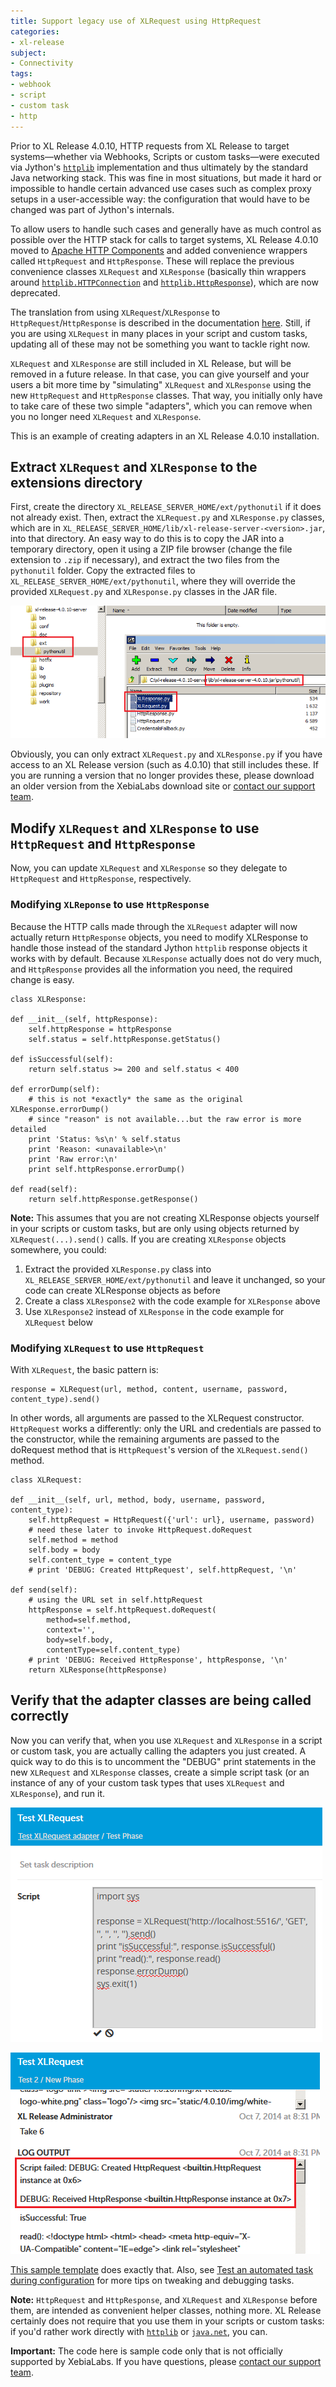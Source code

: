 ```yaml
---
title: Support legacy use of XLRequest using HttpRequest
categories:
- xl-release
subject:
- Connectivity
tags:
- webhook
- script
- custom task
- http
---
```


Prior to XL Release 4.0.10, HTTP requests from XL Release to target systems—whether via Webhooks, Scripts or custom tasks—were executed via Jython's [`httplib`](http://www.jython.org/docs/library/httplib.html) implementation and thus ultimately by the standard Java networking stack. This was fine in most situations, but made it hard or impossible to handle certain advanced use cases such as complex proxy setups in a user-accessible way: the configuration that would have to be changed was part of Jython's internals.

To allow users to handle such cases and generally have as much control as possible over the HTTP stack for calls to target systems, XL Release 4.0.10 moved to [Apache HTTP Components](https://hc.apache.org/) and added convenience wrappers called `HttpRequest` and `HttpResponse`. These will replace the previous convenience classes `XLRequest` and `XLResponse` (basically thin wrappers around [`httplib.HTTPConnection`](http://www.jython.org/docs/library/httplib.html#httpconnection-objects) and [`httplib.HttpResponse`](http://www.jython.org/docs/library/httplib.html#httpconnection-objects)), which are now deprecated.

The translation from using `XLRequest`/`XLResponse` to `HttpRequest`/`HttpResponse` is described in the documentation [here](/xl-release/4.5.x/upgrademanual.html#updating-calls-to-xlrequest). Still, if you are using `XLRequest` in many places in your script and custom tasks, updating all of these may not be something you want to tackle right now.

`XLRequest` and `XLResponse` are still included in XL Release, but will be removed in a future release. In that case, you can give yourself and your users a bit more time by "simulating" `XLRequest` and `XLResponse` using the new `HttpRequest` and `HttpResponse` classes. That way, you initially only have to take care of these two simple "adapters", which you can remove when you no longer need `XLRequest` and `XLResponse`.

This is an example of creating adapters in an XL Release 4.0.10 installation.

## Extract `XLRequest` and `XLResponse` to the extensions directory

First, create the directory `XL_RELEASE_SERVER_HOME/ext/pythonutil` if it does not already exist. Then, extract the `XLRequest.py` and `XLResponse.py` classes, which are in `XL_RELEASE_SERVER_HOME/lib/xl-release-server-<version>.jar`, into that directory. An easy way to do this is to copy the JAR into a temporary directory, open it using a ZIP file browser (change the file extension to `.zip` if necessary), and extract the two files from the `pythonutil` folder. Copy the extracted files to `XL_RELEASE_SERVER_HOME/ext/pythonutil`, where they will override the provided `XLRequest.py` and `XLResponse.py` classes in the JAR file.

![Extract XLRequest.py and XLResponse.py](../images/extract-xlreq-xlresp.png)

Obviously, you can only extract `XLRequest.py` and `XLResponse.py` if you have access to an XL Release version (such as 4.0.10) that still includes these. If you are running a version that no longer provides these, please download an older version from the XebiaLabs download site or [contact our support team](https://support.xebialabs.com/).

## Modify `XLRequest` and `XLResponse` to use `HttpRequest` and `HttpResponse`

Now, you can update `XLRequest` and `XLResponse` so they delegate to `HttpRequest` and `HttpResponse`, respectively.

### Modifying `XLReponse` to use `HttpResponse`

Because the HTTP calls made through the `XLRequest` adapter will now actually return `HttpResponse` objects, you need to modify XLResponse to handle those instead of the standard Jython `httplib` response objects it works with by default. Because `XLResponse` actually does not do very much, and `HttpResponse` provides all the information you need, the required change is easy.

    class XLResponse:

    def __init__(self, httpResponse):
        self.httpResponse = httpResponse
        self.status = self.httpResponse.getStatus()

    def isSuccessful(self):
        return self.status >= 200 and self.status < 400

    def errorDump(self):
        # this is not *exactly* the same as the original XLResponse.errorDump()
        # since "reason" is not available...but the raw error is more detailed
        print 'Status: %s\n' % self.status
        print 'Reason: <unavailable>\n'
        print 'Raw error:\n'
        print self.httpResponse.errorDump()

    def read(self):
        return self.httpResponse.getResponse()

**Note:** This assumes that you are not creating XLResponse objects yourself in your scripts or custom tasks, but are only using objects returned by `XLRequest(...).send()` calls. If you are creating `XLResponse` objects somewhere, you could:

1. Extract the provided `XLResponse.py` class into `XL_RELEASE_SERVER_HOME/ext/pythonutil` and leave it unchanged, so your code can create XLResponse objects as before
1. Create a class `XLResponse2` with the code example for `XLResponse` above
1. Use `XLResponse2` instead of `XLResponse` in the code example for `XLRequest` below

### Modifying `XLRequest` to use `HttpRequest`

With `XLRequest`, the basic pattern is:

    response = XLRequest(url, method, content, username, password, content_type).send()

In other words, all arguments are passed to the XLRequest constructor. `HttpRequest` works a differently: only the URL and credentials are passed to the constructor, while the remaining arguments are passed to the doRequest method that is `HttpRequest`'s version of the `XLRequest.send()` method.

    class XLRequest:

    def __init__(self, url, method, body, username, password, content_type):
        self.httpRequest = HttpRequest({'url': url}, username, password)
        # need these later to invoke HttpRequest.doRequest
        self.method = method
        self.body = body
        self.content_type = content_type
        # print 'DEBUG: Created HttpRequest', self.httpRequest, '\n'

    def send(self):
        # using the URL set in self.httpRequest
        httpResponse = self.httpRequest.doRequest(
            method=self.method,
            context='',
            body=self.body,
            contentType=self.content_type)
        # print 'DEBUG: Received HttpResponse', httpResponse, '\n'
        return XLResponse(httpResponse)

## Verify that the adapter classes are being called correctly

Now you can verify that, when you use `XLRequest` and `XLResponse` in a script or custom task, you are actually calling the adapters you just created. A quick way to do this is to uncomment the "DEBUG" print statements in the new `XLRequest` and `XLResponse` classes, create a simple script task (or an instance of any of your custom task types that uses `XLRequest` and `XLResponse`), and run it.

![Test script](../images/test-xlrequest-script-task.png)

![Test script output](../images/test-xlrequest-output.png)

[This sample template](sample-scripts/Test_XLRequest_adapter-template.xlr) does exactly that. Also, see [Test an automated task during configuration](/xl-release/how-to/test-an-automated-task-during-configuration.html) for more tips on tweaking and debugging tasks.

**Note:** `HttpRequest` and `HttpResponse`, and `XLRequest` and `XLResponse` before them, are intended as convenient helper classes, nothing more. XL Release certainly does not require that you use them in your scripts or custom tasks: if you'd rather work directly with [`httplib`](http://www.jython.org/docs/library/httplib.html) or [`java.net`](http://docs.oracle.com/javase/tutorial/networking/), you can.

**Important:** The code here is sample code only that is not officially supported by XebiaLabs. If you have questions, please [contact our support team](https://support.xebialabs.com/).
